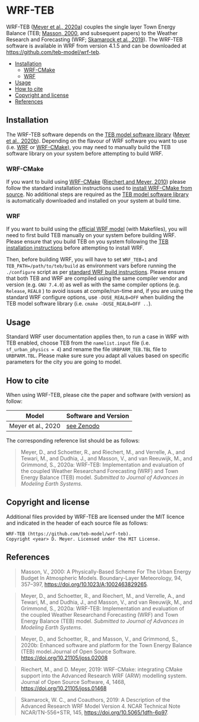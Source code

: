 <!-- omit in toc -->
# WRF-TEB

WRF-TEB ([Meyer et al., 2020a]()) couples the single layer Town Energy Balance (TEB; [Masson, 2000](), and subsequent papers) to the Weather Research and Forecasting (WRF; [Skamarock et al., 2019](https://doi.org/10.5065/1dfh-6p97)). The WRF-TEB software is available in WRF from version 4.1.5 and can be downloaded at https://github.com/teb-model/wrf-teb.


- [Installation](#installation)
  - [WRF-CMake](#wrf-cmake)
  - [WRF](#wrf)
- [Usage](#usage)
- [How to cite](#how-to-cite)
- [Copyright and license](#copyright-and-license)
- [References](#references)


## Installation

The WRF-TEB software depends on the [TEB model software library](https://github.com/teb-model/teb) ([Meyer et al., 2020b]()). Depending on the flavour of WRF software you want to use (i.e. [WRF](https://github.com/wrf-model) or [WRF-CMake](https://github.com/WRF-CMake/wrf)), you may need to manually build the TEB software library on your system before attempting to build WRF.


### WRF-CMake

If you want to build using [WRF-CMake](https://github.com/WRF-CMake/wrf) ([Riechert and Meyer, 2010](https://doi.org/10.21105/joss.01468)) please follow the standard installation instructions used to [install WRF-CMake from source](doc/cmake/INSTALL.md#install-wrf-wps-cmake-from-source). No additional steps are required as the [TEB model software library](https://github.com/teb-model/teb) is automatically downloaded and installed on your system at build time.


### WRF

If you want to build using the [official WRF model](https://github.com/wrf-model) (with Makefiles), you will need to first build TEB manually on your system before building WRF. Please ensure that you build TEB on you system following the [TEB installation instructions](https://github.com/teb-model/teb#installing) before attempting to install WRF. 

Then, before building WRF, you will have to set `WRF_TEB=1` and `TEB_PATH=/path/to/teb/build` as environment vars before running the `./configure` script as per [standard WRF build instructions](https://www2.mmm.ucar.edu/wrf/OnLineTutorial/compilation_tutorial.php). Please ensure that both TEB and WRF are compiled using the same compiler vendor and version (e.g. `GNU 7.4.0`) as well as with the same compiler options (e.g. `Release`, `REAL8` ) to avoid issues at compile/run-time and, if you are using the standard WRF configure options, use `-DUSE_REAL8=OFF` when building the TEB model software library (i.e. `cmake -DUSE_REAL8=OFF ..`).


## Usage

Standard WRF user documentation applies then, to run a case in WRF with TEB enabled, choose TEB from the `namelist.input` file (i.e. `sf_urban_physics = 4`) and rename the file `URBPARM_TEB.TBL` file to `URBPARM.TBL`. Please make sure sure you adapt all values based on specific parameters for the city you are going to model.


## How to cite

When using WRF-TEB, please cite the paper and software (with version) as follow:

| Model              | Software and Version       |
| ------------------ | -------------------------- |
| Meyer et al., 2020 | [see Zenodo](https://XXXX) |

The corresponding reference list should be as follows:

> Meyer, D., and Schoetter, R., and Riechert, M., and Verrelle, A., and Tewari, M., and Dudhia, J., and Masson, V., and van Reeuwijk, M., and Grimmond, S., 2020a: WRF-TEB: Implementation and evaluation of the coupled Weather Researchand Forecasting (WRF) and Town Energy Balance (TEB) model. *Submitted to Journal of Advances in Modeling Earth Systems*.


## Copyright and license

Additional files provided by WRF-TEB are licensed under the MIT licence and indicated in the header of each source file as follows:

```
WRF-TEB (https://github.com/teb-model/wrf-teb).
Copyright <year> D. Meyer. Licensed under the MIT License.
```

## References

> Masson, V., 2000: A Physically-Based Scheme For The Urban Energy Budget In Atmospheric Models. Boundary-Layer Meteorology, 94, 357–397, https://doi.org/10.1023/A:1002463829265.

> Meyer, D., and Schoetter, R., and Riechert, M., and Verrelle, A., and Tewari, M., and Dudhia, J., and Masson, V., and van Reeuwijk, M., and Grimmond, S., 2020a: WRF-TEB: Implementation and evaluation of the coupled Weather Researchand Forecasting (WRF) and Town Energy Balance (TEB) model. *Submitted to Journal of Advances in Modeling Earth Systems*.

> Meyer, D., and Schoetter, R., and Masson, V., and Grimmond, S., 2020b: Enhanced software and platform for the Town Energy Balance (TEB) model.Journal of Open Source Software. https://doi.org/10.21105/joss.02008

> Riechert, M., and D. Meyer, 2019: WRF-CMake: integrating CMake support into the Advanced Research WRF (ARW) modelling system. Journal of Open Source Software, 4, 1468, https://doi.org/10.21105/joss.01468

> Skamarock, W. C., and Coauthors, 2019: A Description of the Advanced Research WRF Model Version 4. NCAR Technical Note NCAR/TN-556+STR, 145, https://doi.org/10.5065/1dfh-6p97.
